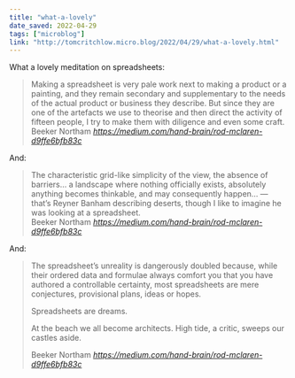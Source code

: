 ```yaml
---
title: "what-a-lovely"
date_saved: 2022-04-29
tags: ["microblog"]
link: "http://tomcritchlow.micro.blog/2022/04/29/what-a-lovely.html"
---
```

What a lovely meditation on spreadsheets:

<blockquote class="quoteback" darkmode="" data-title="Rod%20McLaren" data-author="Beeker Northam" cite="https://medium.com/hand-brain/rod-mclaren-d9ffe6bfb83c">
Making a spreadsheet is very pale work next to making a product or a painting, and they remain secondary and supplementary to the needs of the actual product or business they describe. But since they are one of the artefacts we use to theorise and then direct the activity of fifteen people, I try to make them with diligence and even some craft.
<footer>Beeker Northam <cite><a href="https://medium.com/hand-brain/rod-mclaren-d9ffe6bfb83c">https://medium.com/hand-brain/rod-mclaren-d9ffe6bfb83c</a></cite></footer>
</blockquote>
<script note="" src="https://cdn.jsdelivr.net/gh/Blogger-Peer-Review/quotebacks@1/quoteback.js"></script>

And:

<blockquote class="quoteback" darkmode="" data-title="Rod%20McLaren" data-author="Beeker Northam" cite="https://medium.com/hand-brain/rod-mclaren-d9ffe6bfb83c">
The characteristic grid-like simplicity of the view, the absence of barriers… a landscape where nothing officially exists, absolutely anything becomes thinkable, and may consequently happen… — that’s Reyner Banham describing deserts, though I like to imagine he was looking at a spreadsheet.
<footer>Beeker Northam <cite><a href="https://medium.com/hand-brain/rod-mclaren-d9ffe6bfb83c">https://medium.com/hand-brain/rod-mclaren-d9ffe6bfb83c</a></cite></footer>
</blockquote>
<script note="" src="https://cdn.jsdelivr.net/gh/Blogger-Peer-Review/quotebacks@1/quoteback.js"></script>

And:

<blockquote class="quoteback" darkmode="" data-title="Rod%20McLaren" data-author="Beeker Northam" cite="https://medium.com/hand-brain/rod-mclaren-d9ffe6bfb83c">
<p id="2473" class="pw-post-body-paragraph ly lz jl ma b mb mc md me mf mg mh mi mj mk ml mm mn mo mp mq mr ms mt mu mv ip fy" data-selectable-paragraph="">The spreadsheet’s unreality is dangerously doubled because, while their ordered data and formulae always comfort you that you have authored a controllable certainty, most spreadsheets are mere conjectures, provisional plans, ideas or hopes.</p><p id="d3b0" class="pw-post-body-paragraph ly lz jl ma b mb mc md me mf mg mh mi mj mk ml mm mn mo mp mq mr ms mt mu mv ip fy" data-selectable-paragraph="">Spreadsheets are dreams.</p><p id="73cd" class="pw-post-body-paragraph ly lz jl ma b mb mc md me mf mg mh mi mj mk ml mm mn mo mp mq mr ms mt mu mv ip fy" data-selectable-paragraph="">At the beach we all become architects. High tide, a critic, sweeps our castles aside.</p>
<footer>Beeker Northam <cite><a href="https://medium.com/hand-brain/rod-mclaren-d9ffe6bfb83c">https://medium.com/hand-brain/rod-mclaren-d9ffe6bfb83c</a></cite></footer>
</blockquote>
<script note="" src="https://cdn.jsdelivr.net/gh/Blogger-Peer-Review/quotebacks@1/quoteback.js"></script>
